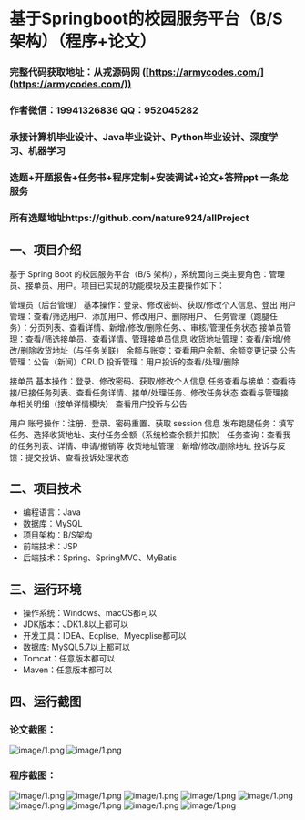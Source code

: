 基于Springboot的校园服务平台（B/S 架构）（程序+论文）
=

### 完整代码获取地址：从戎源码网 ([https://armycodes.com/](https://armycodes.com/))
### 作者微信：19941326836  QQ：952045282 
### 承接计算机毕业设计、Java毕业设计、Python毕业设计、深度学习、机器学习
### 选题+开题报告+任务书+程序定制+安装调试+论文+答辩ppt 一条龙服务
### 所有选题地址https://github.com/nature924/allProject

一、项目介绍
---

基于 Spring Boot 的校园服务平台（B/S 架构），系统面向三类主要角色：管理员、接单员、用户。项目已实现的功能模块及主要操作如下：

管理员（后台管理）
基本操作：登录、修改密码、获取/修改个人信息、登出
用户管理：查看/筛选用户、添加用户、修改用户、删除用户、
任务管理（跑腿任务）：分页列表、查看详情、新增/修改/删除任务、、审核/管理任务状态
接单员管理：查看/筛选接单员、查看详情、管理接单员信息
收货地址管理：查看/新增/修改/删除收货地址（与任务关联）
余额与账变：查看用户余额、余额变更记录
公告管理：公告（新闻）CRUD
投诉管理：用户投诉的查看/处理/删除

接单员
基本操作：登录、修改密码、获取/修改个人信息
任务查看与接单：查看待接/已接任务列表、查看任务详情、接单/处理任务、修改任务状态
查看与管理接单相关明细（接单详情模块）
查看用户投诉与公告

用户
账号操作：注册、登录、密码重置、获取 session 信息
发布跑腿任务：填写任务、选择收货地址、支付任务金额（系统检查余额并扣款）
任务查询：查看我的任务列表、详情、申请/撤销等
收货地址管理：新增/修改/删除地址
投诉与反馈：提交投诉、查看投诉处理状态


二、项目技术
---
- 编程语言：Java
- 数据库：MySQL
- 项目架构：B/S架构
- 前端技术：JSP
- 后端技术：Spring、SpringMVC、MyBatis

三、运行环境
---
- 操作系统：Windows、macOS都可以
- JDK版本：JDK1.8以上都可以
- 开发工具：IDEA、Ecplise、Myecplise都可以
- 数据库: MySQL5.7以上都可以
- Tomcat：任意版本都可以
- Maven：任意版本都可以

四、运行截图
---
### 论文截图：
![image/1.png](limage/1.png)
![image/1.png](limage/2.png)

### 程序截图：
![image/1.png](image/1.png)
![image/1.png](image/2.png)
![image/1.png](image/3.png)
![image/1.png](image/5.png)
![image/1.png](image/6.png)
![image/1.png](image/7.png)
![image/1.png](image/8.png)
![image/1.png](image/9.png)
![image/1.png](image/10.png)




